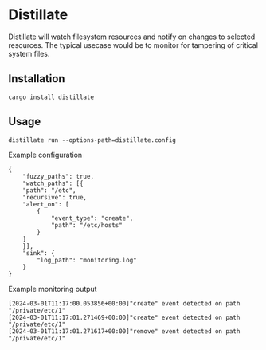 # Distillate

Distillate will watch filesystem resources and notify on changes to selected resources.
The typical usecase would be to monitor for tampering of critical system files.

## Installation
```
cargo install distillate
```

## Usage

```
distillate run --options-path=distillate.config
```

Example configuration

```
{
    "fuzzy_paths": true,
    "watch_paths": [{
    "path": "/etc",
    "recursive": true,
    "alert_on": [
        {
            "event_type": "create",
            "path": "/etc/hosts"
        }
    ]
    }],
    "sink": {
        "log_path": "monitoring.log"
    }
} 
```
Example monitoring output 
```
[2024-03-01T11:17:00.053856+00:00]"create" event detected on path "/private/etc/1"
[2024-03-01T11:17:01.271469+00:00]"create" event detected on path "/private/etc/1"
[2024-03-01T11:17:01.271617+00:00]"remove" event detected on path "/private/etc/1"
```